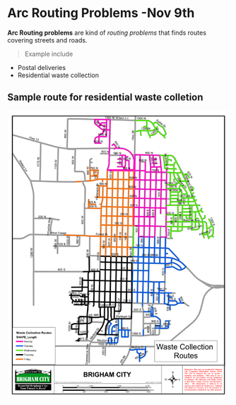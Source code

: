 # Arc Routing Problems  -Nov 9th

**Arc Routing problems** are kind of  *routing problems* that finds routes covering streets and roads.

>Example include 
* Postal deliveries
* Residential waste collection

## Sample route for residential waste colletion

![Sample routes](garbage_routes_Brigham_city.png)
